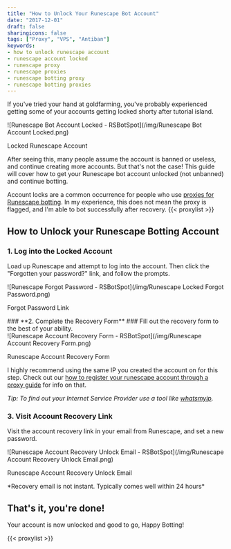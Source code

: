 ```yaml
---
title: "How to Unlock Your Runescape Bot Account"
date: "2017-12-01"
draft: false
sharingicons: false
tags: ["Proxy", "VPS", "Antiban"]
keywords:
- how to unlock runescape account
- runescape account locked
- runescape proxy
- runescape proxies
- runescape botting proxy
- runescape botting proxies
---
```

If you've tried your hand at goldfarming, you've probably experienced getting some of your accounts getting locked shorty after tutorial island.
<div class="caption">
![Runescape Bot Account Locked - RSBotSpot](/img/Runescape Bot Account Locked.png)
<p class="caption-text">Locked Runescape Account</p>
</div>

After seeing this, many people assume the account is banned or useless, and continue creating more accounts. But that's not the case! This guide will cover how to get your Runescape bot account unlocked (not unbanned) and continue botting.
<!--more-->

Account locks are a common occurrence for people who use [proxies for Runescape botting](/post/all-about-proxies-for-runescape-botting/). In my experience, this does not mean the proxy is flagged, and I'm able to bot successfully after recovery.
{{< proxylist >}}
## **How to Unlock your Runescape Botting Account** ##
### **1. Log into the Locked Account** ###
Load up Runescape and attempt to log into the account. Then click the "Forgotten your password?" link, and follow the prompts.
<div class="caption">
![Runescape Forgot Password - RSBotSpot](/img/Runescape Locked Forgot Password.png)
<p class="caption-text">Forgot Password Link</p>
</div>
### **2. Complete the Recovery Form** ###
Fill out the recovery form to the best of your ability.
<div class="caption">
![Runescape Account Recovery Form - RSBotSpot](/img/Runescape Account Recovery Form.png)
<p class="caption-text">Runescape Account Recovery Form</p>
</div>

I highly recommend using the same IP you created the account on for this step. Check out our [how to register your runescape account through a proxy guide](/post/how-to-create-and-register-runescape-bot-through-proxy/) for info on that.

*Tip: To find out your Internet Service Provider use a tool like [whatsmyip](https://www.whatismyip.com/ip-address-lookup/).*
### **3. Visit Account Recovery Link** ###
Visit the account recovery link in your email from Runescape, and set a new password.
<div class="caption">
![Runescape Account Recovery Unlock Email - RSBotSpot](/img/Runescape Account Recovery Unlock Email.png)
<p class="caption-text">Runescape Account Recovery Unlock Email</p>
</div>
*Recovery email is not instant. Typically comes well within 24 hours*

## **That's it, you're done!** ##
Your account is now unlocked and good to go, Happy Botting!

{{< proxylist >}}
